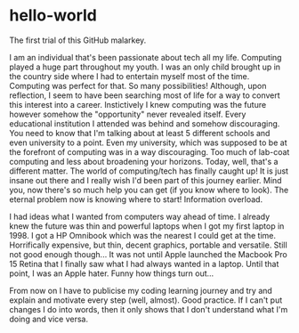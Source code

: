 # hello-world
The first trial of this GitHub malarkey.

I am an individual that's been passionate about tech all my life. Computing played a huge part throughout my youth. I was an only child brought up in the country side where I had to entertain myself most of the time. Computing was perfect for that. So many possibilities! Although, upon reflection, I seem to have been searching most of life for a way to convert this interest into a career. Instictively I knew computing was the future however somehow the "opportunity" never revealed itself. Every educational institution I attended was behind and somehow discouraging. You need to know that I'm talking about at least 5 different schools and even university to a point. Even my university, which was supposed to be at the forefront of computing was in a way discouraging. Too much of lab-coat computing and less about broadening your horizons. Today, well, that's a different matter. The world of computing/tech has finally caught up! It is just insane out there and I really wish I'd been part of this journey earlier. Mind you, now there's so much help you can get (if you know where to look). The eternal problem now is knowing where to start! Information overload. 

I had ideas what I wanted from computers way ahead of time. I already knew the future was thin and powerful laptops when I got my first laptop in 1998. I got a HP Omnibook which was the nearest I could get at the time. Horrifically expensive, but thin, decent graphics, portable and versatile. Still not good enough though... It was not until Apple launched the Macbook Pro 15 Retina that I finally saw what I had always wanted in a laptop. Until that point, I was an Apple hater. Funny how things turn out...

From now on I have to publicise my coding learning journey and try and explain and motivate every step (well, almost). Good practice. If I can't put changes I do into words, then it only shows that I don't understand what I'm doing and vice versa. 
